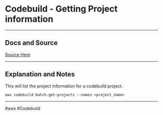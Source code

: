 # Codebuild - Getting Project information

---
## Docs and Source
[Source Here](https://docs.aws.amazon.com/cli/latest/reference/codebuild/batch-get-projects.html)

---
## Explanation and Notes
This will list the project information for a codebuild project.

`aws codebuild batch-get-projects --names <project_name>`

---


#aws 
	#Codebuild